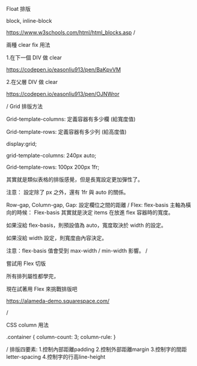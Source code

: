Float 排版

block, inline-block

https://www.w3schools.com/html/html_blocks.asp
/

兩種 clear fix 用法

1.在下一個 DIV 做 clear

https://codepen.io/easonliu913/pen/BaKpvVM

2.在父層 DIV 做 clear

https://codepen.io/easonliu913/pen/OJNWror

/
Grid 排版方法

Grid-template-columns: 定義容器有多少欄 (給寬度值)

Grid-template-rows: 定義容器有多少列 (給高度值)

display:grid;

grid-template-columns: 240px auto;

Grid-template-rows: 100px 200px 1fr;

其實就是類似表格的排版感覺，但是長寬設定更加彈性了。

注意： 設定除了 px 之外，還有 1fr 與 auto 的關係。

Row-gap, Column-gap, Gap: 設定欄位之間的距離
/
Flex: flex-basis
主軸為橫向的時候：
Flex-basis 其實就是決定 items 在放進 flex 容器時的寬度。

如果沒給 flex-basis，則預設值為 auto，寬度取決於 width 的設定。

如果沒給 width 設定，則寬度由內容決定。

注意：flex-basis 值會受到 max-width / min-width 影響。
/

嘗試用 Flex 切版

所有排列屬性都學完，

現在試著用 Flex 來挑戰排版吧

https://alameda-demo.squarespace.com/

/

CSS column 用法

.container {
column-count: 3;
column-rule:
}

/
排版四要素:
1.控制內部距離padding
2.控制外部距離margin
3.控制字的間距letter-spacing
4.控制字的行高line-height
